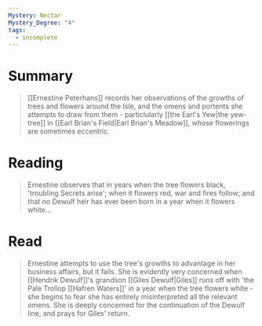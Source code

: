```yaml
---
Mystery: Nectar
Mystery_Degree: "4"
tags:
  - incomplete
---
```

# Summary
> [[Ernestine Peterhans]] records her observations of the growths of trees and flowers around the Isle, and the omens and portents she attempts to draw from them - particlularly [[the Earl's Yew|the yew-tree]] in [[Earl Brian's Field|Earl Brian's Meadow]], whose flowerings are sometimes eccentric.

# Reading
> Ernestine observes that in years when the tree flowers black, 'troubling Secrets arise'; when it flowers red, war and fires follow; and that no Dewulf heir has ever been born in a year when it flowers white...
# Read
> Ernestine attempts to use the tree's growths to advantage in her business affairs, but it fails. She is evidently very concerned when [[Hendrik Dewulf]]'s grandson [[Giles Dewulf|Giles]] runs off with 'the Pale Trollop [[Hafren Waters]]' in a year when the tree flowers white - she begins to fear she has entirely misinterpreted all the relevant omens. She is deeply concerned for the continuation of the Dewulf line, and prays for Giles' return.